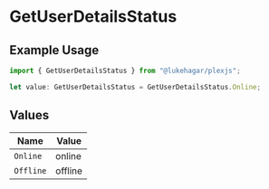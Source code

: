 # GetUserDetailsStatus

## Example Usage

```typescript
import { GetUserDetailsStatus } from "@lukehagar/plexjs";

let value: GetUserDetailsStatus = GetUserDetailsStatus.Online;
```

## Values

| Name      | Value     |
| --------- | --------- |
| `Online`  | online    |
| `Offline` | offline   |